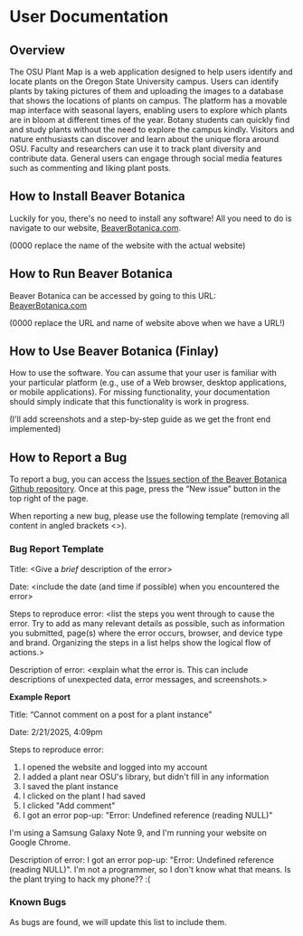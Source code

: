 # User Documentation

## Overview 
The OSU Plant Map is a web application designed to help users identify and locate plants on the Oregon State University campus. Users can identify plants by taking pictures of them and uploading the images to a database that shows the locations of plants on campus. The platform has a movable map interface with seasonal layers, enabling users to explore which plants are in bloom at different times of the year. Botany students can quickly find and study plants without the need to explore the campus kindly. Visitors and nature enthusiasts can discover and learn about the unique flora around OSU. Faculty and researchers can use it to track plant diversity and contribute data. General users can engage through social media features such as commenting and liking plant posts. 

## How to Install Beaver Botanica
Luckily for you, there's no need to install any software! All you need to do is navigate to our website, [BeaverBotanica.com](#).

(0000 replace the name of the website with the actual website)


## How to Run Beaver Botanica
Beaver Botanica can be accessed by going to this URL: [BeaverBotanica.com](about:blank)

(0000 replace the URL and name of website above when we have a URL!)

## How to Use Beaver Botanica (Finlay)
How to use the software. You can assume that your user is familiar with your particular platform (e.g., use of a Web browser, desktop applications, or mobile applications). For missing functionality, your documentation should simply indicate that this functionality is work in progress.

<Work in progress>
(I'll add screenshots and a step-by-step guide as we get the front end implemented)

## How to Report a Bug
To report a bug, you can access the [Issues section of the Beaver Botanica Github repository](https://github.com/Flameis/CS362-Team3/issues). Once at this page, press the “New issue” button in the top right of the page. 

When reporting a new bug, please use the following template (removing all content in angled brackets <>).

### Bug Report Template
Title: <Give a *brief* description of the error>

Date: <include the date (and time if possible) when you encountered the error>

Steps to reproduce error: <list the steps you went through to cause the error. Try to add as many relevant details as possible, such as information you submitted, page(s) where the error occurs, browser, and device type and brand. Organizing the steps in a list helps show the logical flow of actions.>

Description of error: <explain what the error is. This can include descriptions of unexpected data, error messages, and screenshots.>

**Example Report**

Title: “Cannot comment on a post for a plant instance”

Date: 2/21/2025, 4:09pm

Steps to reproduce error: 

1. I opened the website and logged into my account
2. I added a plant near OSU's library, but didn't fill in any information
3. I saved the plant instance
4. I clicked on the plant I had saved
5. I clicked "Add comment"
6. I got an error pop-up: "Error: Undefined reference (reading NULL)"

I'm using a Samsung Galaxy Note 9, and I'm running your website on Google Chrome.

Description of error: I got an error pop-up: "Error: Undefined reference (reading NULL)". I'm not a programmer, so I don't know what that means. Is the plant trying to hack my phone?? :(

### Known Bugs
As bugs are found, we will update this list to include them.
